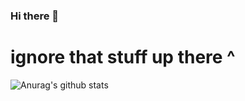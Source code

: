 ### Hi there 👋

<!--
**TehcJS/TehcJS** is a ✨ _special_ ✨ repository because its `README.md` (this file) appears on your GitHub profile.

Here are some ideas to get you started:

- 🔭 I’m currently working on ...
- 🌱 I’m currently learning ...
- 👯 I’m looking to collaborate on ...
- 🤔 I’m looking for help with ...
- 💬 Ask me about ...
- 📫 How to reach me: ...
- 😄 Pronouns: ...
- ⚡ Fun fact: ...
-->

# ignore that stuff up there ^
![Anurag's github stats](https://github-readme-stats.vercel.app/api?username=anuraghazra&count_private=true)
